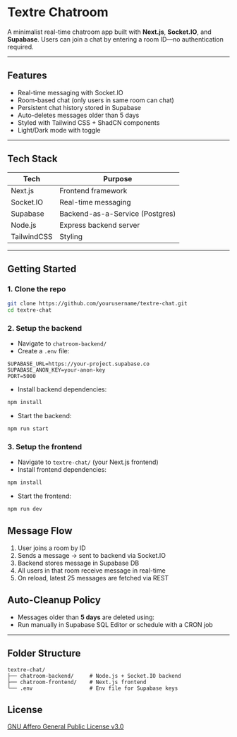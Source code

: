 # Textre Chatroom

A minimalist real-time chatroom app built with **Next.js**, **Socket.IO**, and **Supabase**. Users can join a chat by entering a room ID—no authentication required.

---

##  Features

-  Real-time messaging with Socket.IO
-  Room-based chat (only users in same room can chat)
-  Persistent chat history stored in Supabase
-  Auto-deletes messages older than 5 days
-  Styled with Tailwind CSS + ShadCN components
-  Light/Dark mode with toggle

---

##  Tech Stack

| Tech        | Purpose                          |
|-------------|----------------------------------|
| Next.js     | Frontend framework               |
| Socket.IO   | Real-time messaging              |
| Supabase    | Backend-as-a-Service (Postgres)  |
| Node.js     | Express backend server           |
| TailwindCSS | Styling                          |

---

##  Getting Started

### 1. Clone the repo

```bash
git clone https://github.com/yourusername/textre-chat.git
cd textre-chat
```

### 2. Setup the backend

- Navigate to `chatroom-backend/`
- Create a `.env` file:
```env
SUPABASE_URL=https://your-project.supabase.co
SUPABASE_ANON_KEY=your-anon-key
PORT=5000
```

- Install backend dependencies:
```bash
npm install
```

- Start the backend:
```bash
npm run start
```

### 3. Setup the frontend

- Navigate to `textre-chat/` (your Next.js frontend)
- Install frontend dependencies:
```bash
npm install
```

- Start the frontend:
```bash
npm run dev
```

##  Message Flow

1. User joins a room by ID
2. Sends a message → sent to backend via Socket.IO
3. Backend stores message in Supabase DB
4. All users in that room receive message in real-time
5. On reload, latest 25 messages are fetched via REST



##  Auto-Cleanup Policy

- Messages older than **5 days** are deleted using:
- Run manually in Supabase SQL Editor or schedule with a CRON job

---

##  Folder Structure

```
textre-chat/
├── chatroom-backend/     # Node.js + Socket.IO backend
├── chatroom-frontend/    # Next.js frontend
└── .env                  # Env file for Supabase keys
```

##  License

[GNU Affero General Public License v3.0](https://github.com/lhcee3/Textre/blob/main/LICENSE)

